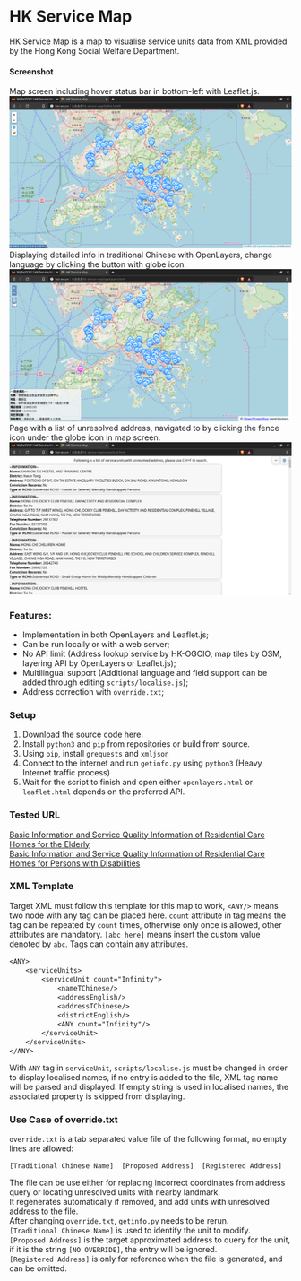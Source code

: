 # HK Service Map
HK Service Map is a map to visualise service units data from XML provided by the Hong Kong Social Welfare Department.
#### Screenshot
Map screen including hover status bar in bottom-left with Leaflet.js.  
![Example Hover Screenshot](screenshot-hover.png "Example Hover Screenshot")  
Displaying detailed info in traditional Chinese with OpenLayers, change language by clicking the button with globe icon.  
![Example Info Screenshot](screenshot-info.png "Example Info Screenshot")  
Page with a list of unresolved address, navigated to by clicking the fence icon under the globe icon in map screen.  
![Example Unresolved Screenshot](screenshot-unresolved.png "Example Unresolved Screenshot")  

### Features:
- Implementation in both OpenLayers and Leaflet.js;
- Can be run locally or with a web server;
- No API limit (Address lookup service by HK-OGCIO, map tiles by OSM, layering API by OpenLayers or Leaflet.js);
- Multilingual support (Additional language and field support can be added through editing `scripts/localise.js`);
- Address correction with `override.txt`;

### Setup
1. Download the source code here.
2. Install `python3` and `pip` from repositories or build from source.
3. Using `pip`, install `grequests` and `xmljson`
4. Connect to the internet and run `getinfo.py` using `python3` (Heavy Internet traffic process)
5. Wait for the script to finish and open either `openlayers.html` or `leaflet.html` depends on the preferred API.

### Tested URL
[Basic Information and Service Quality Information of Residential Care Homes for the Elderly](https://elderlyinfo.swd.gov.hk/sites/ltc-swd/files/rche_rsp_list.xml)  
[Basic Information and Service Quality Information of Residential Care Homes for Persons with Disabilities](https://rchdinfo.swd.gov.hk/sites/rchd-swd/files/rchd_rsp_list.xml)
### XML Template
Target XML must follow this template for this map to work, `<ANY/>` means two node with any tag can be placed here. `count` attribute in tag means the tag can be repeated by `count` times, otherwise only once is allowed, other attributes are mandatory. `[abc here]` means insert the custom value denoted by `abc`. Tags can contain any attributes.
```
<ANY>
	<serviceUnits>
		<serviceUnit count="Infinity">
			<nameTChinese/>
			<addressEnglish/>
			<addressTChinese/>
			<districtEnglish/>
			<ANY count="Infinity"/>
		</serviceUnit>
	</serviceUnits>
</ANY>
```
With `ANY` tag in `serviceUnit`, `scripts/localise.js` must be changed in order to display localised names, if no entry is added to the file, XML tag name will be parsed and displayed. If empty string is used in localised names, the associated property is skipped from displaying.

### Use Case of override.txt
`override.txt` is a tab separated value file of the following format, no empty lines are allowed:
```
[Traditional Chinese Name]	[Proposed Address]	[Registered Address]
```
The file can be use either for replacing incorrect coordinates from address query or locating unresolved units with nearby landmark.  
It regenerates automatically if removed, and add units with unresolved address to the file.  
After changing `override.txt`, `getinfo.py` needs to be rerun.  
`[Traditional Chinese Name]` is used to identify the unit to modify.  
`[Proposed Address]` is the target approximated address to query for the unit, if it is the string `[NO OVERRIDE]`, the entry will be ignored.  
`[Registered Address]` is only for reference when the file is generated, and can be omitted.